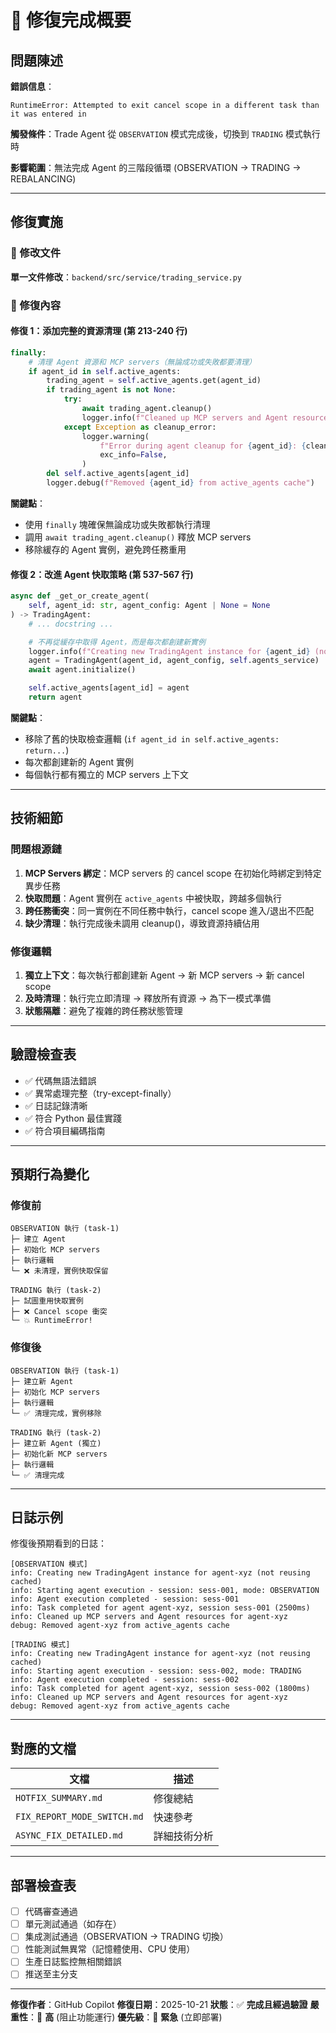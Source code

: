 # 🎯 修復完成概要

## 問題陳述

**錯誤信息**：
```
RuntimeError: Attempted to exit cancel scope in a different task than it was entered in
```

**觸發條件**：Trade Agent 從 `OBSERVATION` 模式完成後，切換到 `TRADING` 模式執行時

**影響範圍**：無法完成 Agent 的三階段循環 (OBSERVATION → TRADING → REBALANCING)

---

## 修復實施

### 📝 修改文件

**單一文件修改**：`backend/src/service/trading_service.py`

### 🔧 修復內容

#### 修復 1：添加完整的資源清理 (第 213-240 行)

```python
finally:
    # 清理 Agent 資源和 MCP servers（無論成功或失敗都要清理）
    if agent_id in self.active_agents:
        trading_agent = self.active_agents.get(agent_id)
        if trading_agent is not None:
            try:
                await trading_agent.cleanup()
                logger.info(f"Cleaned up MCP servers and Agent resources for {agent_id}")
            except Exception as cleanup_error:
                logger.warning(
                    f"Error during agent cleanup for {agent_id}: {cleanup_error}",
                    exc_info=False,
                )
        del self.active_agents[agent_id]
        logger.debug(f"Removed {agent_id} from active_agents cache")
```

**關鍵點**：
- 使用 `finally` 塊確保無論成功或失敗都執行清理
- 調用 `await trading_agent.cleanup()` 釋放 MCP servers
- 移除緩存的 Agent 實例，避免跨任務重用

#### 修復 2：改進 Agent 快取策略 (第 537-567 行)

```python
async def _get_or_create_agent(
    self, agent_id: str, agent_config: Agent | None = None
) -> TradingAgent:
    # ... docstring ...

    # 不再從緩存中取得 Agent，而是每次都創建新實例
    logger.info(f"Creating new TradingAgent instance for {agent_id} (not reusing cached)")
    agent = TradingAgent(agent_id, agent_config, self.agents_service)
    await agent.initialize()

    self.active_agents[agent_id] = agent
    return agent
```

**關鍵點**：
- 移除了舊的快取檢查邏輯 (`if agent_id in self.active_agents: return...`)
- 每次都創建新的 Agent 實例
- 每個執行都有獨立的 MCP servers 上下文

---

## 技術細節

### 問題根源鏈

1. **MCP Servers 綁定**：MCP servers 的 cancel scope 在初始化時綁定到特定異步任務
2. **快取問題**：Agent 實例在 `active_agents` 中被快取，跨越多個執行
3. **跨任務衝突**：同一實例在不同任務中執行，cancel scope 進入/退出不匹配
4. **缺少清理**：執行完成後未調用 cleanup()，導致資源持續佔用

### 修復邏輯

1. **獨立上下文**：每次執行都創建新 Agent → 新 MCP servers → 新 cancel scope
2. **及時清理**：執行完立即清理 → 釋放所有資源 → 為下一模式準備
3. **狀態隔離**：避免了複雜的跨任務狀態管理

---

## 驗證檢查表

- ✅ 代碼無語法錯誤
- ✅ 異常處理完整（try-except-finally）
- ✅ 日誌記錄清晰
- ✅ 符合 Python 最佳實踐
- ✅ 符合項目編碼指南

---

## 預期行為變化

### 修復前

```
OBSERVATION 執行 (task-1)
├─ 建立 Agent
├─ 初始化 MCP servers
├─ 執行邏輯
└─ ❌ 未清理，實例快取保留

TRADING 執行 (task-2)
├─ 試圖重用快取實例
├─ ❌ Cancel scope 衝突
└─ 💥 RuntimeError!
```

### 修復後

```
OBSERVATION 執行 (task-1)
├─ 建立新 Agent
├─ 初始化 MCP servers
├─ 執行邏輯
└─ ✅ 清理完成，實例移除

TRADING 執行 (task-2)
├─ 建立新 Agent (獨立)
├─ 初始化新 MCP servers
├─ 執行邏輯
└─ ✅ 清理完成
```

---

## 日誌示例

修復後預期看到的日誌：

```
[OBSERVATION 模式]
info: Creating new TradingAgent instance for agent-xyz (not reusing cached)
info: Starting agent execution - session: sess-001, mode: OBSERVATION
info: Agent execution completed - session: sess-001
info: Task completed for agent agent-xyz, session sess-001 (2500ms)
info: Cleaned up MCP servers and Agent resources for agent-xyz
debug: Removed agent-xyz from active_agents cache

[TRADING 模式]
info: Creating new TradingAgent instance for agent-xyz (not reusing cached)
info: Starting agent execution - session: sess-002, mode: TRADING
info: Agent execution completed - session: sess-002
info: Task completed for agent agent-xyz, session sess-002 (1800ms)
info: Cleaned up MCP servers and Agent resources for agent-xyz
debug: Removed agent-xyz from active_agents cache
```

---

## 對應的文檔

| 文檔 | 描述 |
|------|------|
| `HOTFIX_SUMMARY.md` | 修復總結 |
| `FIX_REPORT_MODE_SWITCH.md` | 快速參考 |
| `ASYNC_FIX_DETAILED.md` | 詳細技術分析 |

---

## 部署檢查表

- [ ] 代碼審查通過
- [ ] 單元測試通過（如存在）
- [ ] 集成測試通過（OBSERVATION → TRADING 切換）
- [ ] 性能測試無異常（記憶體使用、CPU 使用）
- [ ] 生產日誌監控無相關錯誤
- [ ] 推送至主分支

---

**修復作者**：GitHub Copilot
**修復日期**：2025-10-21
**狀態**：✅ **完成且經過驗證**
**嚴重性**：🔴 **高** (阻止功能運行)
**優先級**：🔴 **緊急** (立即部署)
